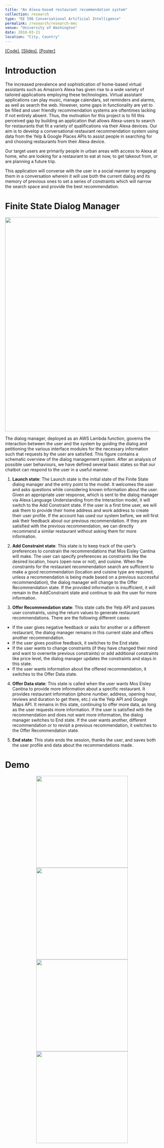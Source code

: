 ```yaml
---
title: "An Alexa-based restaurant recommendation system"
collection: research
type: "EE 596 Conversational Artificial Intelligence"
permalink: /research/research-mec
venue: "University of Washington"
date: 2018-03-21
location: "City, Country"
---
```


[[Code]](https://github.com/AlexXiao95/AlexaBots), 
[[Slides]](https://hao-fang.github.io/ee596_spr2018/slides/showcase/MosEisleyCantina_slides.pdf),
[[Poster]](https://hao-fang.github.io/ee596_spr2018/slides/showcase/MosEisleyCantina_poster.pdf)

# Introduction

The increased prevalence and sophistication of home-based virtual assistants such as Amazon’s Alexa has given rise to a wide variety of tailored applications employing these technologies. Virtual assistant applications can play music, manage calendars, set reminders and alarms, as well as search the web. However, some gaps in functionality are yet to be filled and user friendly recommendation systems are oftentimes lacking if not entirely absent. Thus, the motivation for this project is to fill this perceived gap by building an application that allows Alexa-users to search for restaurants that fit a variety of qualifications via their Alexa devices. Our aim is to develop a conversational restaurant recommendation system using data from the Yelp & Google Places APIs to assist people in searching for and choosing restaurants from their Alexa device.

Our target users are primarily people in urban areas with access to Alexa at home, who are looking for a restaurant to eat at now, to get takeout from, or are planning a future trip.

This application will converse with the user in a social manner by engaging them in a conversation wherein it will use both the current dialog and its memory of previous ones to set a series of constraints which will narrow the search space and provide the best recommendation.

# Finite State Dialog Manager
<div style="text-align: center">
<img src="https://alexxiao95.github.io/research/mec/dialogManager.png" width = "700">
</div>

The dialog manager, deployed as an AWS Lambda function, governs the interaction between the user and the system by guiding the dialog and petitioning the various interface modules for the necessary information such that requests by the user are satisfied. This figure contains a schematic overview of the dialog management system. After an analysis of possible user behaviours, we have defined several basic states so that our chatbot can respond to the user in a useful manner.

1. **Launch state**:​ The Launch state is the initial state of the Finite State dialog manager and the entry point to the model. It welcomes the user and asks questions while considering known information about the user. Given an appropriate user response, which is sent to the dialog manager via Alexa Language Understanding from the Interaction model, it will switch to the Add Constraint state. If the user is a first time user, we will ask them to provide their home address and work address to create their user profile. If the account has used our system before, we will first ask their feedback about our previous recommendation. If they are satisfied with the previous recommendation, we can directly recommend a similar restaurant without asking them for more information.

2. **Add Constraint state**: ​This state is to keep track of the user’s preferences to constrain the recommendations that Mos Eisley Cantina will make. The user can specify preferences as constraints like the desired location, hours (open now or not), and cuisine. When the constraints for the restaurant recommendation search are sufficient to make a good recommendation (location and cuisine type are required, unless a recommendation is being made based on a previous successful recommendation), the dialog manager will change to the Offer Recommendation state. If the provided information is insufficient, it will remain in the AddConstraint state and continue to ask the user for more information.

3. **Offer Recommendation state**:​ This state calls the Yelp API and passes user constraints, using the return values to generate restaurant recommendations. There are the following different cases:
 * If the user gives negative feedback or asks for another or a different restaurant, the dialog manager remains in this current state and offers another recommendation.
 * If the user gives positive feedback, it switches to the End state.
 * If the user wants to change constraints (if they have changed their mind and want to overwrite previous constraints) or add additional constraints like price level, the dialog manager updates the constraints and stays in this state.
 * If the user wants information about the offered recommendation, it switches to the Offer Data state.

4. **Offer Data state**: ​This state is called when the user wants Mos Eisley Cantina to provide more information about a specific restaurant. It provides restaurant information (phone number, address, opening hour, reviews and duration to get there, etc.) via the Yelp API and Google Maps API. It remains in this state, continuing to offer more data, as long as the user requests more information. If the user is satisfied with the recommendation and does not want more information, the dialog manager switches to End state. If the user wants another, different recommendation or to revisit a previous recommendation, it switches to the Offer Recommendation state.

5. **End state**:​ This state ends the session, thanks the user, and saves both the user profile and data about the recommendations made.
# Demo
<div style="text-align: center">
<img src="https://alexxiao95.github.io/research/mec/demo1.png" width = "300">
</div>
<div style="text-align: center">
<img src="https://alexxiao95.github.io/research/mec/demo2.png" width = "300">
</div>
<div style="text-align: center">
<img src="https://alexxiao95.github.io/research/mec/demo3.png" width = "300">
</div>
<div style="text-align: center">
<img src="https://alexxiao95.github.io/research/mec/demo4.png" width = "300">
</div>